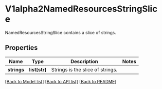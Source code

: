 # V1alpha2NamedResourcesStringSlice

NamedResourcesStringSlice contains a slice of strings.

## Properties
Name | Type | Description | Notes
------------ | ------------- | ------------- | -------------
**strings** | **list[str]** | Strings is the slice of strings. | 

[[Back to Model list]](../README.md#documentation-for-models) [[Back to API list]](../README.md#documentation-for-api-endpoints) [[Back to README]](../README.md)



